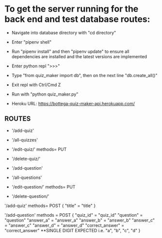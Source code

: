 # To get the server running for the back end and test database routes:

- Navigate into database directory with "cd directory"

- Enter "pipenv shell"

- Run "pipenv install" and then "pipenv update" to ensure all dependencies are installed and the latest versions are implemented

- Enter python repl ">>>"

- Type "from quiz_maker import db", then on the next line "db.create_all()"

- Exit repl with Ctrl/Cmd Z

- Run with "python quiz_maker.py"

- Heroku URL: https://bottega-quiz-maker-api.herokuapp.com/

## ROUTES

- '/add-quiz'
- '/all-quizzes'
- '/edit-quiz/<id>' methods= PUT
- '/delete-quiz/<id>'

- '/add-question'
- '/all-questions'
- '/edit-question/<id>' methods= PUT
- '/delete-question/<id>'

'/add-quiz'
methods= POST
{
"title" = "title"
}

'/add-question'
methods = POST
{
"quiz_id" = "quiz_id"
"question" = "question"
"answer_a" = "answer_a"
"answer_b" = "answer_b"
"answer_c" = "answer_c"
"answer_d" = "answer_d"
"correct_answer" = "correct_answer" \*\*SINGLE DIGIT EXPECTED i.e. "a", "b", "c", "d"
}

